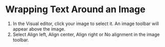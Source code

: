 # Wrapping Text Around an Image

1. In the Visual editor, click your image to select it. An image toolbar will appear above the image.
2. Select Align left, Align center, Align right or No alignment in the image toolbar. 
